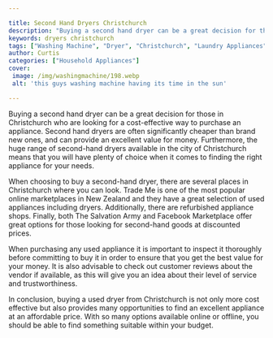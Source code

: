 ```yaml
---

title: Second Hand Dryers Christchurch
description: "Buying a second hand dryer can be a great decision for those in Christchurch who are looking for a cost-effective way to purchase ...get more detail"
keywords: dryers christchurch
tags: ["Washing Machine", "Dryer", "Christchurch", "Laundry Appliances"]
author: Curtis
categories: ["Household Appliances"]
cover: 
 image: /img/washingmachine/198.webp
 alt: 'this guys washing machine having its time in the sun'

---
```


Buying a second hand dryer can be a great decision for those in Christchurch who are looking for a cost-effective way to purchase an appliance. Second hand dryers are often significantly cheaper than brand new ones, and can provide an excellent value for money. Furthermore, the huge range of second-hand dryers available in the city of Christchurch means that you will have plenty of choice when it comes to finding the right appliance for your needs.

When choosing to buy a second-hand dryer, there are several places in Christchurch where you can look. Trade Me is one of the most popular online marketplaces in New Zealand and they have a great selection of used appliances including dryers. Additionally, there are refurbished appliance shops. Finally, both The Salvation Army and Facebook Marketplace offer great options for those looking for second-hand goods at discounted prices. 

When purchasing any used appliance it is important to inspect it thoroughly before committing to buy it in order to ensure that you get the best value for your money. It is also advisable to check out customer reviews about the vendor if available, as this will give you an idea about their level of service and trustworthiness. 

In conclusion, buying a used dryer from Christchurch is not only more cost effective but also provides many opportunities to find an excellent appliance at an affordable price. With so many options available online or offline, you should be able to find something suitable within your budget.

